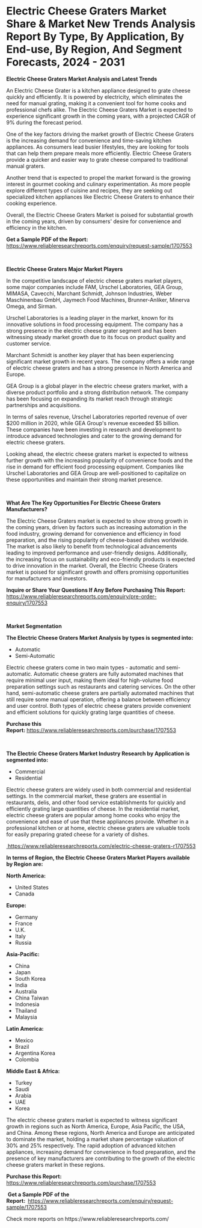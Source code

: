 <p><h1>Electric Cheese Graters Market Share & Market New Trends Analysis Report By Type, By Application, By End-use, By Region, And Segment Forecasts, 2024 - 2031</h1></p><p><strong>Electric Cheese Graters Market Analysis and Latest Trends</strong></p>
<p><p>An Electric Cheese Grater is a kitchen appliance designed to grate cheese quickly and efficiently. It is powered by electricity, which eliminates the need for manual grating, making it a convenient tool for home cooks and professional chefs alike. The Electric Cheese Graters Market is expected to experience significant growth in the coming years, with a projected CAGR of 9% during the forecast period.</p><p>One of the key factors driving the market growth of Electric Cheese Graters is the increasing demand for convenience and time-saving kitchen appliances. As consumers lead busier lifestyles, they are looking for tools that can help them prepare meals more efficiently. Electric Cheese Graters provide a quicker and easier way to grate cheese compared to traditional manual graters.</p><p>Another trend that is expected to propel the market forward is the growing interest in gourmet cooking and culinary experimentation. As more people explore different types of cuisine and recipes, they are seeking out specialized kitchen appliances like Electric Cheese Graters to enhance their cooking experience.</p><p>Overall, the Electric Cheese Graters Market is poised for substantial growth in the coming years, driven by consumers' desire for convenience and efficiency in the kitchen.</p></p>
<p><strong>Get a Sample PDF of the Report:&nbsp;</strong> <a href="https://www.reliableresearchreports.com/enquiry/request-sample/1707553">https://www.reliableresearchreports.com/enquiry/request-sample/1707553</a></p>
<p>&nbsp;</p>
<p><strong>Electric Cheese Graters Major Market Players</strong></p>
<p><p>In the competitive landscape of electric cheese graters market players, some major companies include FAM, Urschel Laboratories, GEA Group, MIMASA, Cavecchi, Marchant Schmidt, Johnson Industries, Weber Maschinenbau GmbH, Jaymech Food Machines, Brunner-Anliker, Minerva Omega, and Sirman. </p><p>Urschel Laboratories is a leading player in the market, known for its innovative solutions in food processing equipment. The company has a strong presence in the electric cheese grater segment and has been witnessing steady market growth due to its focus on product quality and customer service. </p><p>Marchant Schmidt is another key player that has been experiencing significant market growth in recent years. The company offers a wide range of electric cheese graters and has a strong presence in North America and Europe.</p><p>GEA Group is a global player in the electric cheese graters market, with a diverse product portfolio and a strong distribution network. The company has been focusing on expanding its market reach through strategic partnerships and acquisitions.</p><p>In terms of sales revenue, Urschel Laboratories reported revenue of over $200 million in 2020, while GEA Group's revenue exceeded $5 billion. These companies have been investing in research and development to introduce advanced technologies and cater to the growing demand for electric cheese graters.</p><p>Looking ahead, the electric cheese graters market is expected to witness further growth with the increasing popularity of convenience foods and the rise in demand for efficient food processing equipment. Companies like Urschel Laboratories and GEA Group are well-positioned to capitalize on these opportunities and maintain their strong market presence.</p></p>
<p>&nbsp;</p>
<p><strong>What Are The Key Opportunities For Electric Cheese Graters Manufacturers?</strong></p>
<p><p>The Electric Cheese Graters market is expected to show strong growth in the coming years, driven by factors such as increasing automation in the food industry, growing demand for convenience and efficiency in food preparation, and the rising popularity of cheese-based dishes worldwide. The market is also likely to benefit from technological advancements leading to improved performance and user-friendly designs. Additionally, the increasing focus on sustainability and eco-friendly products is expected to drive innovation in the market. Overall, the Electric Cheese Graters market is poised for significant growth and offers promising opportunities for manufacturers and investors.</p></p>
<p><strong>Inquire or Share Your Questions If Any Before Purchasing This Report:</strong> <a href="https://www.reliableresearchreports.com/enquiry/pre-order-enquiry/1707553">https://www.reliableresearchreports.com/enquiry/pre-order-enquiry/1707553</a></p>
<p>&nbsp;</p>
<p><strong>Market Segmentation</strong></p>
<p><strong>The Electric Cheese Graters Market Analysis by types is segmented into:</strong></p>
<p><ul><li>Automatic</li><li>Semi-Automatic</li></ul></p>
<p><p>Electric cheese graters come in two main types - automatic and semi-automatic. Automatic cheese graters are fully automated machines that require minimal user input, making them ideal for high-volume food preparation settings such as restaurants and catering services. On the other hand, semi-automatic cheese graters are partially automated machines that still require some manual operation, offering a balance between efficiency and user control. Both types of electric cheese graters provide convenient and efficient solutions for quickly grating large quantities of cheese.</p></p>
<p><strong>Purchase this Report:&nbsp;</strong><a href="https://www.reliableresearchreports.com/purchase/1707553">https://www.reliableresearchreports.com/purchase/1707553</a></p>
<p>&nbsp;</p>
<p><strong>The Electric Cheese Graters Market Industry Research by Application is segmented into:</strong></p>
<p><ul><li>Commercial</li><li>Residential</li></ul></p>
<p><p>Electric cheese graters are widely used in both commercial and residential settings. In the commercial market, these graters are essential in restaurants, delis, and other food service establishments for quickly and efficiently grating large quantities of cheese. In the residential market, electric cheese graters are popular among home cooks who enjoy the convenience and ease of use that these appliances provide. Whether in a professional kitchen or at home, electric cheese graters are valuable tools for easily preparing grated cheese for a variety of dishes.</p></p>
<p><a href="https://www.reliableresearchreports.com/electric-cheese-graters-r1707553">&nbsp;https://www.reliableresearchreports.com/electric-cheese-graters-r1707553</a></p>
<p><strong>In terms of Region, the Electric Cheese Graters Market Players available by Region are:</strong></p>
<p>
    <p> <strong> North America: </strong>
        <ul>
            <li>United States</li>
            <li>Canada</li>
        </ul>
        </p> 
    <p> <strong> Europe: </strong>
        <ul>
            <li>Germany</li>
            <li>France</li>
            <li>U.K.</li>
            <li>Italy</li>
            <li>Russia</li>
        </ul>
        </p> 
    <p> <strong> Asia-Pacific: </strong>
        <ul>
            <li>China</li>
            <li>Japan</li>
            <li>South Korea</li>
            <li>India</li>
            <li>Australia</li>
            <li>China Taiwan</li>
            <li>Indonesia</li>
            <li>Thailand</li>
            <li>Malaysia</li>
        </ul>
        </p> 
    <p> <strong> Latin America: </strong>
        <ul>
            <li>Mexico</li>
            <li>Brazil</li>
            <li>Argentina Korea</li>
            <li>Colombia</li>
        </ul>
        </p> 
    <p> <strong> Middle East & Africa: </strong>
        <ul>
            <li>Turkey</li>
            <li>Saudi</li>
            <li>Arabia</li>
            <li>UAE</li>
            <li>Korea</li>
        </ul>
    </p>
    </p>
<p><p>The electric cheese graters market is expected to witness significant growth in regions such as North America, Europe, Asia Pacific, the USA, and China. Among these regions, North America and Europe are anticipated to dominate the market, holding a market share percentage valuation of 30% and 25% respectively. The rapid adoption of advanced kitchen appliances, increasing demand for convenience in food preparation, and the presence of key manufacturers are contributing to the growth of the electric cheese graters market in these regions.</p></p>
<p><strong>Purchase this Report: </strong><a href="https://www.reliableresearchreports.com/purchase/1707553">https://www.reliableresearchreports.com/purchase/1707553</a></p>
<p>&nbsp;<strong>Get a Sample PDF of the Report:&nbsp;&nbsp;</strong><a href="https://www.reliableresearchreports.com/enquiry/request-sample/1707553">https://www.reliableresearchreports.com/enquiry/request-sample/1707553</a></p>
<p><strong></strong></p>
<p>Check more reports on https://www.reliableresearchreports.com/</p>